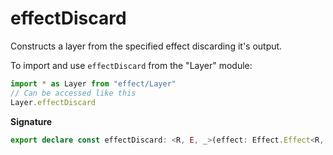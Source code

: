 # effectDiscard

Constructs a layer from the specified effect discarding it's output.

To import and use `effectDiscard` from the "Layer" module:

```ts
import * as Layer from "effect/Layer"
// Can be accessed like this
Layer.effectDiscard
```

**Signature**

```ts
export declare const effectDiscard: <R, E, _>(effect: Effect.Effect<R, E, _>) => Layer<R, E, never>
```

